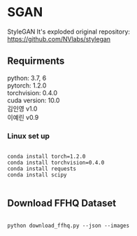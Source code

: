 # SGAN
StyleGAN
It's exploded
original repository: https://github.com/NVlabs/stylegan

## Requirments
python: 3.7, 6<br/>
pytorch: 1.2.0<br/>
torchvision: 0.4.0<br/>
cuda version: 10.0<br/>
김인영 v1.0<br/>
이예린 v0.9<br/>
### Linux set up
<pre>
<code>
conda install torch=1.2.0
conda install torchvision=0.4.0
conda install requests
conda install scipy
</code>
</pre>

## Download FFHQ Dataset
<pre>
<code>
python download_ffhq.py --json --images
</pre>
</code>
